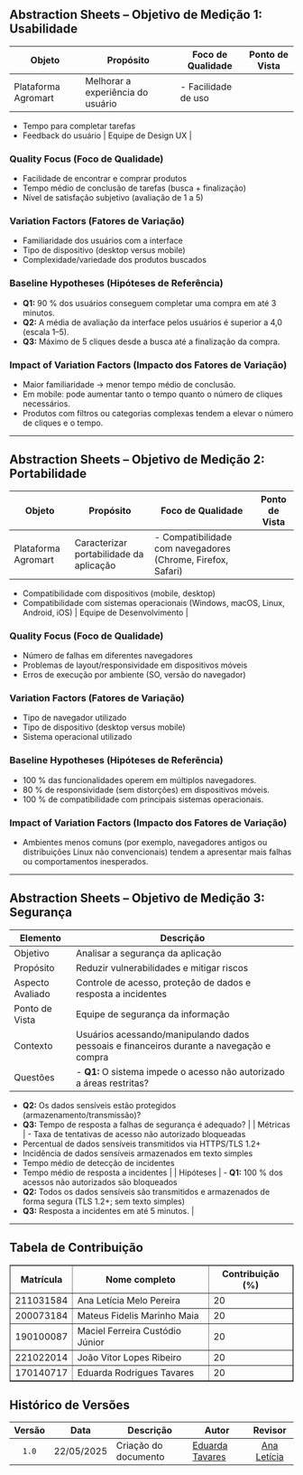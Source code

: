 ## Abstraction Sheets – Objetivo de Medição 1: Usabilidade

| Objeto       | Propósito                                                                                        | Foco de Qualidade                                                    | Ponto de Vista                           |
|--------------|--------------------------------------------------------------------------------------------------|-----------------------------------------------------------------------|------------------------------------------|
| Plataforma Agromart | Melhorar a experiência do usuário                                                  | - Facilidade de uso  
- Tempo para completar tarefas  
- Feedback do usuário                | Equipe de Design UX            |

### Quality Focus (Foco de Qualidade)
- Facilidade de encontrar e comprar produtos  
- Tempo médio de conclusão de tarefas (busca + finalização)  
- Nível de satisfação subjetivo (avaliação de 1 a 5)  

### Variation Factors (Fatores de Variação)
- Familiaridade dos usuários com a interface  
- Tipo de dispositivo (desktop versus mobile)  
- Complexidade/variedade dos produtos buscados  

### Baseline Hypotheses (Hipóteses de Referência)
- **Q1:** 90 % dos usuários conseguem completar uma compra em até 3 minutos.  
- **Q2:** A média de avaliação da interface pelos usuários é superior a 4,0 (escala 1–5).  
- **Q3:** Máximo de 5 cliques desde a busca até a finalização da compra.  

### Impact of Variation Factors (Impacto dos Fatores de Variação)
- Maior familiaridade → menor tempo médio de conclusão.  
- Em mobile: pode aumentar tanto o tempo quanto o número de cliques necessários.  
- Produtos com filtros ou categorias complexas tendem a elevar o número de cliques e o tempo.

---

## Abstraction Sheets – Objetivo de Medição 2: Portabilidade

| Objeto       | Propósito                                                                                                               | Foco de Qualidade                                      | Ponto de Vista                   |
|--------------|-------------------------------------------------------------------------------------------------------------------------|---------------------------------------------------------|----------------------------------|
| Plataforma Agromart | Caracterizar portabilidade da aplicação                                                            | - Compatibilidade com navegadores (Chrome, Firefox, Safari)  
- Compatibilidade com dispositivos (mobile, desktop)  
- Compatibilidade com sistemas operacionais (Windows, macOS, Linux, Android, iOS)    | Equipe de Desenvolvimento          |

### Quality Focus (Foco de Qualidade)
- Número de falhas em diferentes navegadores  
- Problemas de layout/responsividade em dispositivos móveis  
- Erros de execução por ambiente (SO, versão do navegador)  

### Variation Factors (Fatores de Variação)
- Tipo de navegador utilizado  
- Tipo de dispositivo (desktop versus mobile)  
- Sistema operacional utilizado  

### Baseline Hypotheses (Hipóteses de Referência)
- 100 % das funcionalidades operem em múltiplos navegadores.  
- 80 % de responsividade (sem distorções) em dispositivos móveis.  
- 100 % de compatibilidade com principais sistemas operacionais.  

### Impact of Variation Factors (Impacto dos Fatores de Variação)
- Ambientes menos comuns (por exemplo, navegadores antigos ou distribuições Linux não convencionais) tendem a apresentar mais falhas ou comportamentos inesperados.  

---

## Abstraction Sheets – Objetivo de Medição 3: Segurança

| Elemento                | Descrição                                                                                                    |
|-------------------------|--------------------------------------------------------------------------------------------------------------|
| Objetivo                | Analisar a segurança da aplicação                                                                          |
| Propósito               | Reduzir vulnerabilidades e mitigar riscos                                                                     |
| Aspecto Avaliado        | Controle de acesso, proteção de dados e resposta a incidentes                                                 |
| Ponto de Vista         | Equipe de segurança da informação                                                                              |
| Contexto                | Usuários acessando/manipulando dados pessoais e financeiros durante a navegação e compra                     |
| Questões                | - **Q1:** O sistema impede o acesso não autorizado a áreas restritas?  
  - **Q2:** Os dados sensíveis estão protegidos (armazenamento/transmissão)?  
  - **Q3:** Tempo de resposta a falhas de segurança é adequado?               |
| Métricas                | - Taxa de tentativas de acesso não autorizado bloqueadas  
  - Percentual de dados sensíveis transmitidos via HTTPS/TLS 1.2+  
  - Incidência de dados sensíveis armazenados em texto simples  
  - Tempo médio de detecção de incidentes  
  - Tempo médio de resposta a incidentes                                        |
| Hipóteses               | - **Q1:** 100 % dos acessos não autorizados são bloqueados  
  - **Q2:** Todos os dados sensíveis são transmitidos e armazenados de forma segura (TLS 1.2+; sem texto simples)  
  - **Q3:** Resposta a incidentes em até 5 minutos.                         |

---

## Tabela de Contribuição

<div align="center">
  <table border="1">
    <thead>
      <tr>
        <th>Matrícula</th>
        <th>Nome completo</th>
        <th>Contribuição (%)</th>
      </tr>
    </thead>
    <tbody>
      <tr>
        <td>211031584</td>
        <td>Ana Letícia Melo Pereira</td>
        <td>20</td>
      </tr>
      <tr>
        <td>200073184</td>
        <td>Mateus Fidelis Marinho Maia</td>
        <td>20</td>
      </tr>
      <tr>
        <td>190100087</td>
        <td>Maciel Ferreira Custódio Júnior</td>
        <td>20</td>
      </tr>
      <tr>
        <td>221022014</td>
        <td>João Vitor Lopes Ribeiro</td>
        <td>20</td>
      </tr>
      <tr>
        <td>170140717</td>
        <td>Eduarda Rodrigues Tavares</td>
        <td>20</td>
      </tr>
    </tbody>
  </table>
</div>

## Histórico de Versões

|Versão|Data|Descrição|Autor|Revisor|
|:----:|----|---------|-----|:-------:|
|`1.0`|22/05/2025|Criação do documento| [Eduarda Tavares](https://github.com/erteduarda) |[Ana Letícia](https://github.com/analeticiaa)|